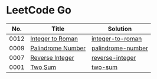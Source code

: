 # LeetCode Go

No. | Title | Solution
--- | --- | ---
0012 | [Integer to Roman](https://leetcode.com/problems/integer-to-roman/) | [integer-to-roman](./0012.integer-to-roman)
0009 | [Palindrome Number](https://leetcode.com/problems/palindrome-number/) | [palindrome-number](./0009.palindrome-number)
0007 | [Reverse Integer](https://leetcode.com/problems/reverse-integer/) | [reverse-integer](./0007.reverse-integer)
0001 | [Two Sum](https://leetcode.com/problems/two-sum/) | [two-sum](./0001.two-sum)
